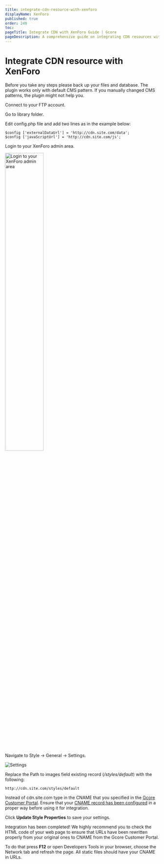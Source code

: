 ```yaml
---
title: integrate-cdn-resource-with-xenforo
displayName: XenForo
published: true
order: 240
toc:
pageTitle: Integrate CDN with XenForo Guide | Gcore
pageDescription: A comprehensive guide on integrating CDN resources with XenForo CMS to enhance your site's speed and user experience.
---
```

# Integrate CDN resource with XenForo

Before you take any steps please back up your files and database. The plugin works only with default CMS pattern. If you manually changed CMS patterns, the plugin might not help you.

Connect to your FTP account.

Go to library folder.

Edit config.php file and add two lines as in the example below:

```
$config ['externalDataUrl'] = 'http://cdn.site.com/data';  
$config ['javaScriptUrl'] = 'http://cdn.site.com/js';
```

Login to your XenForo admin area.

<img src="https://assets.gcore.pro/docs/cdn/getting-started/integrate-cdn-with-cms/integrate-cdn-resource-with-xenforo/xenadmin.png" alt="Login to your XenForo admin area" width="50%">

Navigate to Style -> General -> Settings.

<img src="https://assets.gcore.pro/docs/cdn/getting-started/integrate-cdn-with-cms/integrate-cdn-resource-with-xenforo/xensettings.png" alt="Settings"> 

Replace the Path to images field existing record (*/styles/default*) with the following:

```
http://cdn.site.com/styles/default
```

Instead of cdn.site.com type in the CNAME that you specified in the <a href="https://accounts.gcore.com/reports/dashboard" target="_blank">Gcore Customer Portal</a>. Ensure that your <a href="https://gcore.com/docs/cdn/cdn-resource-options/general/create-and-set-a-custom-domain-for-the-content-delivery-via-cdn" target="_blank">CNAME record has been configured</a> in a proper way before using it for integration.

Click **Update Style Properties** to save your settings.

Integration has been completed! We highly recommend you to check the HTML code of your web page to ensure that URLs have been rewritten properly from your original ones to CNAME from the Gcore Customer Portal.

To do that press **F12** or open Developers Tools in your browser, choose the Network tab and refresh the page. All static files should have your CNAME in URLs.